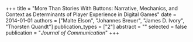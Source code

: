 +++
title = "More Than Stories With Buttons: Narrative, Mechanics, and Context as Determinants of Player Experience in Digital Games"
date = 2014-01-01
authors = ["Malte Elson", "Johannes Breuer", "James D. Ivory", "Thorsten Quandt"]
publication_types = ["2"]
abstract = ""
selected = false
publication = "*Journal of Communication*"
+++

